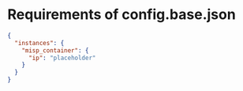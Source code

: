 # Requirements of config.base.json

```json
{
  "instances": {
    "misp_container": {
      "ip": "placeholder"
    }
  }
}
```